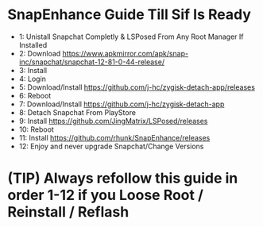 # SnapEnhance Guide Till Sif Is Ready

- 1: Unistall Snapchat Completly & LSPosed From Any Root Manager If Installed
- 2: Download https://www.apkmirror.com/apk/snap-inc/snapchat/snapchat-12-81-0-44-release/
- 3: Install
- 4: Login
- 5: Download/Install https://github.com/j-hc/zygisk-detach-app/releases
- 6: Reboot
- 7: Download/Install https://github.com/j-hc/zygisk-detach-app
- 8: Detach Snapchat From PlayStore
- 9: Install https://github.com/JingMatrix/LSPosed/releases
- 10: Reboot
- 11: Install https://github.com/rhunk/SnapEnhance/releases
- 12: Enjoy and never upgrade Snapchat/Change Versions

# (TIP) Always refollow this guide in order 1-12 if you Loose Root / Reinstall / Reflash
